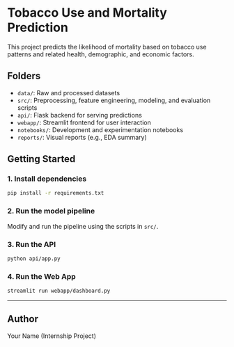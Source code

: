 # Tobacco Use and Mortality Prediction

This project predicts the likelihood of mortality based on tobacco use patterns and related health, demographic, and economic factors.

## Folders
- `data/`: Raw and processed datasets
- `src/`: Preprocessing, feature engineering, modeling, and evaluation scripts
- `api/`: Flask backend for serving predictions
- `webapp/`: Streamlit frontend for user interaction
- `notebooks/`: Development and experimentation notebooks
- `reports/`: Visual reports (e.g., EDA summary)

## Getting Started

### 1. Install dependencies
```bash
pip install -r requirements.txt
```

### 2. Run the model pipeline
Modify and run the pipeline using the scripts in `src/`.

### 3. Run the API
```bash
python api/app.py
```

### 4. Run the Web App
```bash
streamlit run webapp/dashboard.py
```

---

## Author
Your Name (Internship Project)